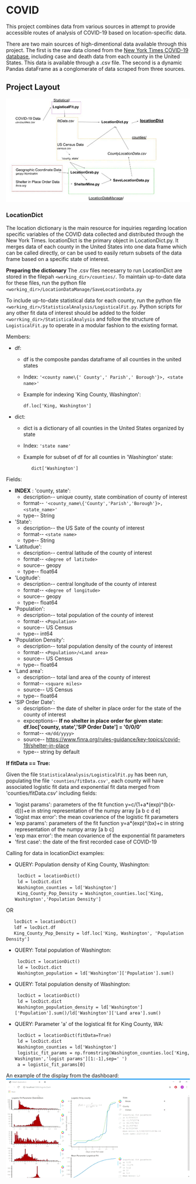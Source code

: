 # COVID
This project combines data from various sources in attempt to provide accessible routes of analysis of COVID-19 based on location-specific data. 

There are two main sources of high-dimentional data available through this project. The first is the raw data cloned from the [New York Times COVID-19 database](https://github.com/nytimes/covid-19-data), including case and death data from each county in the United States. This data is available through a .csv file. The second is a dynamic Pandas dataFrame as a conglomerate of data scraped from three sources. 



## Project Layout

![text](https://github.com/SamTabbutt/COVID/blob/master/Display/Layout.jpg)

### LocationDict
The location dictionary is the main resource for inquiries regarding location specific variables of the COVID data collected and distributed through the New York Times. locationDict is the primary object in LocationDict.py. It merges data of each county in the United States into one data frame which can be called directly, or can be used to easily return subsets of the data frame based on a specific state of interest. 

**Preparing the dictionary**
The .csv files necesarry to run LocationDict are stored in the filepah ```<working_dir>/counties/```. To maintain up-to-date data for these files, run the python file ```<working_dir>/LocationDataManage/SaveLocationData.py```

To include up-to-date statistical data for each county, run the python file ```<working_dir>/StatisticalAnalysis/LogisticalFit.py```. Python scripts for any other fit data of interest should be added to the folder ```<worrking_dir>/StatisticalAnalysis``` and follow the structure of ```LogisticalFit.py``` to operate in a modular fashion to the existing format.

Members:
- df:
  - df is the composite pandas dataframe of all counties in the united states
  - Index: ```'<county name\{' County',' Parish',' Borough'}>, <state name>'```
  - Example for indexing 'King County, Washington':
 
        df.loc['King, Washington']
 
- dict:
  - dict is a dictionary of all counties in the United States organized by state     
  - Index: ```'state name'```    
  - Example for subset of df for all counties in 'Washington' state:
       
           dict['Washington']

Fields:
- **INDEX** : 'county, state':
  - description-- unique county, state combination of county of interest
  - format-- ```'<county_name\{'County','Parish','Borough'}>, <state_name>'``` 
  - type-- String
- 'State':
  - description-- the US Sate of the county of interest
  - format-- ```<state name>```
  - type-- String
- 'Latitudue':
  - description-- central latitude of the county of interest
  - format-- ```<degree of latitude>```
  - source-- geopy
  - type-- float64
- 'Logitude':
  - description-- central longitude of the county of interest
  - format-- ```<degree of longitude>```
  - source-- geopy
  - type-- float64
- 'Population':
  - description-- total population of the county of interest
  - format-- ```<Population>```
  - source-- US Census
  - type-- int64
- 'Population Density':
  - description-- total population density of the county of interest
  - format-- ```<Population>/<Land area>```
  - source-- US Census
  - type-- float64
- 'Land area':
  - description-- total land area of the county of interest
  - format-- ```<square miles>```
  - source-- US Census
  - type-- float64
- 'SIP Order Date':
  - description-- the date of shelter in place order for the state of the county of interest
  - expceptions-- **If no shelter in place order for given state: df.loc['county, state','SIP Order Date'] = '0/0/0'**
  - format-- ```<m/dd/yyyy>```
  - source-- https://www.finra.org/rules-guidance/key-topics/covid-19/shelter-in-place
  - type-- string by default
   
**If fitData == True:** 

Given the file ```StatisticalAnalysis/LogisticalFit.py``` has been run, populating the file ```'counties/fitData.csv'```, each county will have associated logistic fit data and exponential fit data merged from 'counties/fitData.csv' including fields:
- 'logist params': parameters of the fit function y=c/(1+a*(exp)^(b(x-d)))+e in string representation of the numpy array [a b c d e]
- 'logist max error': the mean covarience of the logistic fit parameters
- 'exp params': parameters of the fit function y=a*(exp)^(bx)+c in string representation of the numpy array [a b c]
- 'exp max error': the mean covarience of the exponential fit parameters
- 'first case': the date of the first recorded case of COVID-19

Calling for data in locationDict examples:
- QUERY: Population density of King County, Washington:
   
       locDict = locationDict()
       ld = locDict.dict
       Washington_counties = ld['Washington']
       King_County_Pop_Density = Washington_counties.loc['King, Washington','Population Density']
OR
       
       locDict = locationDict()
       ldf = locDict.df
       King_County_Pop_Density = ldf.loc['King, Washington', 'Population Density']
       
- QUERY: Total population of Washington:

       locDict = locationDict()
       ld = locDict.dict
       Washington_population = ld['Washington']['Population'].sum()

- QUERY: Total population density of Washington:

       locDict = locationDict()
       ld = locDict.dict
       Washington_population_density = ld['Washington']['Population'].sum()/ld['Washington']['Land area'].sum()

- QUERY: Parameter 'a' of the logistical fit for King County, WA:

       locDict = locationDict(fitData=True)
       ld = locDict.dict
       Washington_counties = ld['Washington']
       logistic_fit_params = np.fromstring(Washington_counties.loc['King, Washington','logist params'][1:-1],sep=' ')
       a = logistic_fit_params[0]


An example of the display from the dashboard:
![text](https://github.com/SamTabbutt/COVID/blob/master/Display/Ex.gif)

